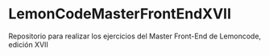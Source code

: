 # LemonCodeMasterFrontEndXVII
Repositorio para realizar los ejercicios del Master Front-End de Lemoncode, edición XVII

